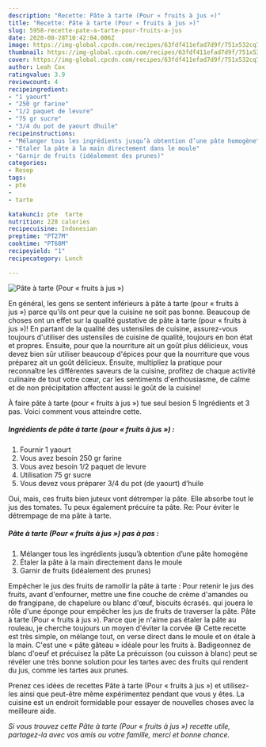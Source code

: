 ```yaml
---
description: "Recette: Pâte à tarte (Pour « fruits à jus »)"
title: "Recette: Pâte à tarte (Pour « fruits à jus »)"
slug: 5958-recette-pate-a-tarte-pour-fruits-a-jus
date: 2020-08-28T10:42:04.006Z
image: https://img-global.cpcdn.com/recipes/63fdf411efad7d9f/751x532cq70/pate-a-tarte-pour-fruits-a-jus-photo-principale-de-la-recette.jpg
thumbnail: https://img-global.cpcdn.com/recipes/63fdf411efad7d9f/751x532cq70/pate-a-tarte-pour-fruits-a-jus-photo-principale-de-la-recette.jpg
cover: https://img-global.cpcdn.com/recipes/63fdf411efad7d9f/751x532cq70/pate-a-tarte-pour-fruits-a-jus-photo-principale-de-la-recette.jpg
author: Leah Cox
ratingvalue: 3.9
reviewcount: 4
recipeingredient:
- "1 yaourt"
- "250 gr farine"
- "1/2 paquet de levure"
- "75 gr sucre"
- "3/4 du pot de yaourt dhuile"
recipeinstructions:
- "Mélanger tous les ingrédients jusqu’à obtention d’une pâte homogène"
- "Étaler la pâte à la main directement dans le moule"
- "Garnir de fruits (idéalement des prunes)"
categories:
- Resep
tags:
- pte
- 
- tarte

katakunci: pte  tarte 
nutrition: 228 calories
recipecuisine: Indonesian
preptime: "PT27M"
cooktime: "PT60M"
recipeyield: "1"
recipecategory: Lunch

---
```



![Pâte à tarte (Pour « fruits à jus »)](https://img-global.cpcdn.com/recipes/63fdf411efad7d9f/751x532cq70/pate-a-tarte-pour-fruits-a-jus-photo-principale-de-la-recette.jpg)

En général, les gens se sentent inférieurs à pâte à tarte (pour « fruits à jus ») parce qu'ils ont peur que la cuisine ne soit pas bonne. Beaucoup de choses ont un effet sur la qualité gustative de pâte à tarte (pour « fruits à jus »)! En partant de la qualité des ustensiles de cuisine, assurez-vous toujours d'utiliser des ustensiles de cuisine de qualité, toujours en bon état et propres. Ensuite, pour que la nourriture ait un goût plus délicieux, vous devez bien sûr utiliser beaucoup d'épices pour que la nourriture que vous préparez ait un goût délicieux. Ensuite, multipliez la pratique pour reconnaître les différentes saveurs de la cuisine, profitez de chaque activité culinaire de tout votre cœur, car les sentiments d'enthousiasme, de calme et de non précipitation affectent aussi le goût de la cuisine!

<!--inarticleads1-->

À faire pâte à tarte (pour « fruits à jus ») tue seul besion 5 Ingrédients et 3 pas. Voici comment vous atteindre cette.

##### Ingrédients de pâte à tarte (pour « fruits à jus ») :

1. Fournir 1 yaourt
1. Vous avez besoin 250 gr farine
1. Vous avez besoin 1/2 paquet de levure
1. Utilisation 75 gr sucre
1. Vous devez vous préparer 3/4 du pot (de yaourt) d’huile


Oui, mais, ces fruits bien juteux vont détremper la pâte. Elle absorbe tout le jus des tomates. Tu peux également précuire ta pâte. Re: Pour éviter le détrempage de ma pâte à tarte. 

<!--inarticleads2-->

##### Pâte à tarte (Pour « fruits à jus ») pas à pas :

1. Mélanger tous les ingrédients jusqu’à obtention d’une pâte homogène
1. Étaler la pâte à la main directement dans le moule
1. Garnir de fruits (idéalement des prunes)


Empêcher le jus des fruits de ramollir la pâte à tarte : Pour retenir le jus des fruits, avant d&#39;enfourner, mettre une fine couche de crème d&#39;amandes ou de frangipane, de chapelure ou blanc d&#39;œuf, biscuits écrasés. qui jouera le rôle d&#39;une éponge pour empêcher les jus de fruits de traverser la pâte. Pâte à tarte (Pour « fruits à jus »). Parce que je n&#39;aime pas étaler la pâte au rouleau, je cherche toujours un moyen d&#39;éviter la corvée 😅 Cette recette est très simple, on mélange tout, on verse direct dans le moule et on étale à la main. C&#39;est une « pâte gâteau » idéale pour les fruits à. Badigeonnez de blanc d&#39;oeuf et précuisez la pâte La précuisson (ou cuisson à blanc) peut se révéler une très bonne solution pour les tartes avec des fruits qui rendent du jus, comme les tartes aux prunes. 

<!--inarticleads1-->

<p>
Prenez ces idées de recettes Pâte à tarte (Pour « fruits à jus ») et utilisez-les ainsi que peut-être même expérimentez pendant que vous y êtes. La cuisine est un endroit formidable pour essayer de nouvelles choses avec la meilleure aide.
</p>

<p>
<i>Si vous trouvez cette Pâte à tarte (Pour « fruits à jus ») recette utile, partagez-la avec vos amis ou votre famille, merci et bonne chance.</i>
</p>
